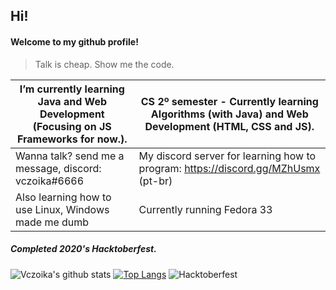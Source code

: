 ## Hi!  
#### Welcome to my github profile! 

> Talk is cheap. Show me the code.

I’m currently learning Java and Web Development (Focusing on JS Frameworks for now.). | CS 2º semester - Currently learning Algorithms (with Java) and Web Development (HTML, CSS and JS).
-- | --
Wanna talk? send me a message, discord: vczoika#6666 | My discord server for learning how to program: https://discord.gg/MZhUsmx (pt-br)
Also learning how to use Linux, Windows made me dumb | Currently running Fedora 33   

##### Completed 2020's Hacktoberfest.  
  
  
![Vczoika's github stats](https://github-readme-stats.vercel.app/api?username=vczoika&show_icons=false&theme=dracula)
[![Top Langs](https://github-readme-stats.vercel.app/api/top-langs/?username=vczoika&layout=compact)](https://github.com/vczoika/github-readme-stats)
![Hacktoberfest](https://cdn.discordapp.com/attachments/594033079123705866/767579090055462922/unknown.png)


